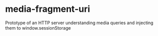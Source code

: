 media-fragment-uri
==================

Prototype of an HTTP server understanding media queries and injecting them to window.sessionStorage